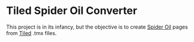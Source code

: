 # Tiled Spider Oil Converter
This project is in its infancy,
but the objective is to create [Spider Oil](https://github.com/lcolonq/spideroil) pages
from [Tiled](https://www.mapeditor.org/) .tmx files.
